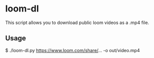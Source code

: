 # loom-dl
This script allows you to download public loom videos as a .mp4 file.

## Usage
$ ./loom-dl.py https://www.loom.com/share/... -o out/video.mp4